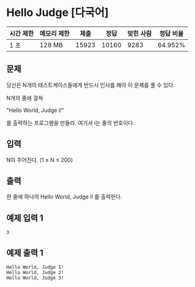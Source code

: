 [](https://www.acmicpc.net/problem/9316)

# Hello Judge [다국어]

| 시간 제한 | 메모리 제한 | 제출 | 정답 | 맞힌 사람 | 정답 비율 |
| --- | --- | --- | --- | --- | --- |
| 1 초 | 128 MB | 15923 | 10160 | 9283 | 64.952% |

## 문제

당신은 N개의 테스트케이스들에게 반드시 인사를 해야 이 문제를 풀 수 있다.

N개의 줄에 걸쳐

"Hello World, Judge i!"

를 출력하는 프로그램을 만들라. 여기서 i는 줄의 번호이다.

## 입력

N이 주어진다. (1 ≤ N ≤ 200)

## 출력

한 줄에 하나의 Hello World, Judge i! 를 출력한다.

## 예제 입력 1

```
3

```

## 예제 출력 1

```
Hello World, Judge 1!
Hello World, Judge 2!
Hello World, Judge 3!
```
